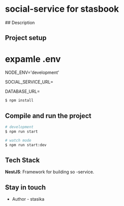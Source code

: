<h1> social-service for stasbook </h1>
## Description

## Project setup

# expamle .env

NODE_ENV='development'

SOCIAL_SERVICE_URL=

DATABASE_URL=
```bash
$ npm install
```

## Compile and run the project

```bash
# development
$ npm run start

# watch mode
$ npm run start:dev

```

## Tech Stack

**NestJS**: Framework for building so -service.


## Stay in touch

- Author - stasika

